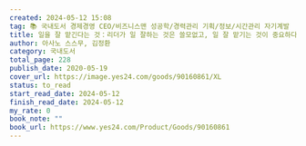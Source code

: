 ```yaml
---
created: 2024-05-12 15:08
tag: 📚 국내도서 경제경영 CEO/비즈니스맨 성공학/경력관리 기획/정보/시간관리 자기계발
title: 일을 잘 맡긴다는 것：리더가 일 잘하는 것은 쓸모없고, 일 잘 맡기는 것이 중요하다
author: 아사노 스스무, 김정환
category: 국내도서
total_page: 228
publish_date: 2020-05-19
cover_url: https://image.yes24.com/goods/90160861/XL
status: to_read
start_read_date: 2024-05-12
finish_read_date: 2024-05-12
my_rate: 0
book_note: ""
book_url: https://www.yes24.com/Product/Goods/90160861
---
```



